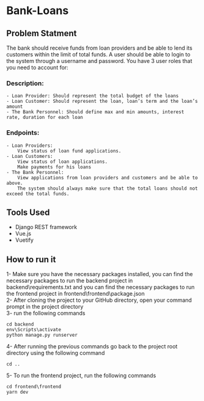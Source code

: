 # Bank-Loans

## Problem Statment 
The bank should receive funds from loan providers and be able to lend its customers within the limit of total funds. A user should be able to login to the system through a username and password. You have 3 user roles that you need to account for:
### Description:
    - Loan Provider: Should represent the total budget of the loans
    - Loan Customer: Should represent the loan, loan’s term and the loan’s amount
    - The Bank Personnel: Should define max and min amounts, interest rate, duration for each loan
### Endpoints:
    - Loan Providers:
        View status of loan fund applications.
    - Loan Customers:
        View status of loan applications.
        Make payments for his loans
    - The Bank Personnel:
        View applications from loan providers and customers and be able to above.
        The system should always make sure that the total loans should not exceed the total funds.

## Tools Used
- Django REST framework
- Vue.js
- Vuetify

## How to run it
1- Make sure you have the necessary packages installed, you can find the necessary packages to run the backend project in backend\requirements.txt and you can find the necessary packages to run the frontend project in frontend\frontend\package.json    
2- After cloning the project to your GitHub directory, open your command prompt in the project directory     
3- run the following commands    

    cd backend
    env\Scripts\activate    
    python manage.py runserver  
4- After running the previous commands go back to the project root directory using the following command    

    cd ..
5- To run the frontend project, run the following commands    

    cd frontend\frontend
    yarn dev
    
  

